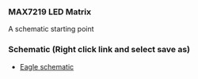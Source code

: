 ### MAX7219 LED Matrix

A schematic starting point


### Schematic (Right click link and select save as)

* [Eagle schematic](https://raw.githubusercontent.com/jarleven/Python/master/LED-Matrix/Eagle/LEDMatrix.sch "download")


